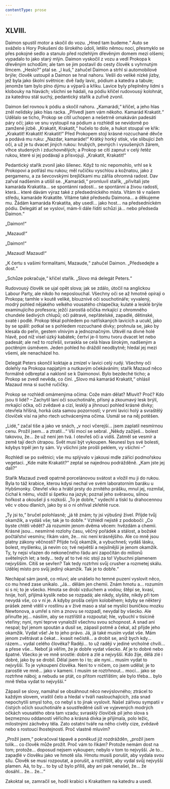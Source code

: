 ```yaml
---
contentType: prose
---
```


## XLVIII.

Daimon spustil motor a skočil do vozu. „Hned tam budeme.“ Auto se sváželo s Hory Pokušení do širokého údolí, letělo němou nocí, přesmyklo se přes pokojné sedlo a stanulo před rozlehlým dřevěným domem mezi olšemi; vypadalo to jako starý mlýn. Daimon vyskočil z vozu a vedl Prokopa k dřevěným schodům; ale tam se jim postavil do cesty člověk s vyhrnutým límcem. „Heslo?“ ptal se. „I kuš,“ zahučel Daimon a strhl si automobilové brýle; člověk ustoupil a Daimon se hnal nahoru. Vešli do veliké nízké jizby, jež byla jako školní světnice: dvě řady lavic, pódium a katedra a tabule; jenomže tam bylo plno dýmu a výparů a křiku. Lavice byly přeplněny lidmi s klobouky na hlavách; všichni se hádali, na pódiu křičel rudovousý kolohnát, za katedrou stál suchý, pedantický stařík a zuřivě zvonil.

Daimon šel rovnou k pódiu a skočil nahoru. „Kamarádi,“ křičel, a jeho hlas zněl nelidsky jako hlas racka. „Přivedl jsem vám někoho. Kamarád Krakatit.“ Udělalo se ticho, Prokop se cítil uchopen a nešetrně omakáván padesáti páry očí; jako ve snu vystoupil na pódium a rozhlédl se nevidomě po zamžené jizbě. „Krakatit, Krakatit,“ hučelo to dole, a hukot stoupal ve křik: „Krakatit! Krakatit! Krakatit!“ Před Prokopem stojí krásné rozcuchané děvče a podává mu ruku: „Nazdar, kamaráde!“ Krátký horký stisk, vše slibující žeh očí, a už je tu dvacet jiných rukou: hrubých, pevných i vysušených žárem, vlhce studených i zduchovnělých; a Prokop se cítí zapnut v celý řetěz rukou, které si jej podávají a přisvojují. „Krakatit, Krakatit!“

Pedantický stařík zvonil jako šílenec. Když to nic nepomohlo, vrhl se k Prokopovi a potřásl mu rukou; měl ručičku vyschlou a kožnatou, jako z pergamenu, a za ševcovskými brejličkami mu zářila ohromná radost. Dav zařval nadšením a utišil se. „Kamarádi,“ promluvil stařík, „přivítali jste kamaráda Krakatita… se spontánní radostí… se spontánní a živou radostí, která… které dávám výraz také z předsednického místa. Vítám tě v našem středu, kamaráde Krakatite. Vítáme také předsedu Daimona… a děkujeme mu. Žádám kamaráda Krakatita, aby usedl… jako host… na předsednickém pódiu. Delegáti ať se vysloví, mám-li dále říditi schůzi já… nebo předseda Daimon.“

„Daimon!“

„Mazaud!“

„Daimon!“

„Mazaud! Mazaud!“

„K čertu s vašimi formalitami, Mazaude,“ zahučel Daimon. „Předsedejte a dost.“

„Schůze pokračuje,“ křičel stařík. „Slovo má delegát Peters.“

Rudovousý člověk se ujal opět slova; jak se zdálo, útočil na anglickou Labour Party, ale nikdo ho neposlouchal. Všechny oči se až hmotně opírají o Prokopa; tamhle v koutě veliké, blouznivé oči souchotináře; vyvalený, modrý pohled nějakého velkého vousatého chlapečka; kulaté a lesklé brýle examinujícího profesora; ježčí zarostlá očička mrkající z ohromného chundele šedivých chlupů; oči pátravé, nepřátelské, zapadlé, dětinské, svaté i podlé. Prokop těkal pohledem po natřískaných lavicích a ucukl, jako by se spálil: potkal se s pohledem rozcuchané dívky; prohnula se, jako by klesala do peřin, gestem vlnivým a jednoznačným. Utkvěl na divné holé hlavě, pod níž visel úzký kabátek; čertví je-li tomu tvoru dvacet let nebo padesát; ale než to rozřešil, svraskla se celá hlava širokým, nadšeným a poctěným úsměvem. Jeden pohled ho dráždil neodbytně; hledal jej mezi všemi, ale nenacházel ho.

Delegát Peters skončil koktaje a zmizel v lavici celý rudý. Všechny oči dolehly na Prokopa napjatým a nutkavým očekáváním; stařík Mazaud něco formálně odbreptal a naklonil se k Daimonovi. Bylo bezdeché ticho; a Prokop se zvedl nevěda, co činí. „Slovo má kamarád Krakatit,“ ohlásil Mazaud mna si suché ručičky.

Prokop se rozhlédl omámenýma očima: Cože mám dělat? Mluvit? Proč? Kdo jsou ti lidé? – Zachytil laní oči souchotináře, přísný a zkoumavý lesk brýlí, mrkající očka, oči zvědavé a cizí, lesklý a jihnoucí pohled krásné dívky; otevřela hříšná, horká ústa samou pozorností; v první lavici holý a svraštělý človíček visí na jeho rtech uchvácenýma očima. Usmál se na něj potěšen.

„Lidé,“ začal tiše a jako ve snách, „v noci včerejší… jsem zaplatil nesmírnou cenu. Prožil jsem… a ztratil…“ Vší mocí se sebral. „Někdy zažiješ… bolest takovou, že… že už není jen tvá. I otevřeš oči a vidíš. Zatměl se vesmír a země tají dech útrapou. Svět musí být vykoupen. Neunesl bys své bolesti, kdybys trpěl jen ty sám. Vy všichni jste prošli peklem, vy všichni –“

Rozhlédl se po světnici; vše mu splývalo v jakousi mdle zářící podmořskou vegetaci. „Kde máte Krakatit?“ zeptal se najednou podrážděně. „Kam jste jej dali?“

Stařík Mazaud zvedl opatrně porcelánovou svátost a vložil mu ji do rukou. Byla to táž krabice, kterou kdysi nechal ve svém laboratorním baráku u Hybšmonky. Otevřel víko a hrábl prsty do zrnitého prášku, mnul jej, rozmílal, čichal k němu, vložil si špetku na jazyk; poznal jeho svěravou, silnou hořkost a okoušel ji s rozkoší. „To je dobře,“ vydechl a tiskl tu drahocennou věc v obou dlaních, jako by si o ni ohříval zkřehlé ruce.

„Ty jsi to,“ bručel polohlasně; „já tě znám; ty jsi výbušný živel. Přijde tvůj okamžik, a vydáš vše; tak je to dobře.“ Vzhlédl nejistě z podobočí: „Co byste chtěli vědět? Já rozumím jenom dvěma věcem: hvězdám a chemii. Krásné jsou… nesmírné rozlohy času, věčný pořádek a stálost, a božské počtářství vesmíru; říkám vám, že… nic není krásnějšího. Ale co mně jsou platny zákony věčnosti? Přijde tvůj okamžik, a vybuchneš; vydáš lásku, bolest, myšlenku, já nevím co; tvé největší a nejsilnější je jenom okamžik. Ty, ty nejsi vřazen do nekonečného řádu ani započítán do milionů světelných let; a tedy… tedy ať to tvé nic stojí za to! Vybuchni plamenem nejvyšším. Cítíš se sevřen? Tak tedy roztrhni svůj crusher a rozmetej skálu. Udělej místo pro svůj jediný okamžik. Tak je to dobře.“

Nechápal sám jasně, co mluví; ale unášelo ho temné puzení vyslovit něco, co mu hned zase unikalo. „Já… dělám jen chemii. Znám hmotu a… rozumím si s ní; to je všecko. Hmota se drobí vzduchem a vodou; štěpí se, kvasí, hnije, hoří, přijímá kyslík nebo se rozpadá; ale nikdy, slyšíte, nikdy při tom nevydá vše, co v ní je. A kdyby prošla celým koloběhem; kdyby se některý prášek země vtělil v rostlinu a v živé maso a stal se myslící buničkou mozku Newtonova, a umřel s ním a znovu se rozpadl, nevydal by všecko. Ale přinuťte jej… násilím, aby se roztříštil a rozpoutal; hle, vybuchl v tisícině vteřiny; nyní, nyní teprve vynaložil všechnu svou schopnost. A snad ani nespal; byl jenom spoután a dusil se, zápasil potmě a čekal, až přijde jeho okamžik. Vydat vše! Je to jeho právo. Já, já také musím vydat vše. Mám jenom zvětrávat a čekat… kvasit nečistě… a drobit se, aniž bych kdy… rázem… vydal celého člověka? Raději… to už raději v jediné vrcholné chvíli… a přese vše… Neboť já věřím, že je dobře vydat všecko. Ať je to dobré nebo špatné. Všecko je ve mně srostlé: dobré a zlé a nejvyšší. Kdo žije, dělá zlé i dobré, jako by se drobil. Dělal jsem to i to; ale nyní… musím vydat to nejvyšší. To je vykoupení člověka. Není to v ničem, co jsem udělal; je to zarostlé ve mně… jako v kameni. I musím se roztrhnout… mocí… jako se roztrhne náboj; a nebudu se ptát, co přitom roztříštím; ale bylo třeba… bylo mně třeba vydat to nejvyšší.“

Zápasil se slovy, namáhal se obsáhnout něco nevýslovného; ztrácel to každým slovem, vraštil čelo a hledal v tváři naslouchajících, zda snad nepochytili smysl toho, co nebyl s to jinak vyslovit. Našel zářivou sympatii v čistých očích souchotináře a soustředěné úsilí ve vyjevených modrých očkách vousatého obra tam vzadu; svrasklý človíček pil jeho slova s bezmeznou oddaností věřícího a krásná dívka je přijímala, polo ležíc, milostnými záchvěvy těla. Zato ostatní tváře na něho civěly cize, zvědavě nebo s rostoucí lhostejností. Proč vlastně mluvím?

„Prožil jsem,“ pokračoval tápavě a poněkud již rozdrážděn, „prožil jsem tolik… co člověk může prožít. Proč vám to říkám? Protože nemám dost na tom; protože… doposud nejsem vykoupen; nebylo v tom to nejvyšší. Je to… zapadlé v člověku jako ve hmotě síla. Hmotu musíš porušit, aby vydala svou sílu. Člověk se musí rozpoutat, a porušit, a roztříštit, aby vydal svůj nejvyšší plamen. Aá, to by… to by už bylo příliš, aby ani pak nenašel, že… že dosáhl… že… že…“

Zakoktal se, zamračil se, hodil krabici s Krakatitem na katedru a usedl.
